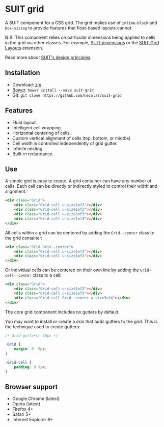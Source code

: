 # SUIT grid

A SUIT component for a CSS grid. The grid makes use of `inline-block` and
`box-sizing` to provide features that float-based layouts cannot.

N.B. This component relies on particular dimensions being applied to cells in
the grid via other classes. For example, [SUIT
dimensions](https://github.com/necolas/suit-utils-dimensions/) or the [SUIT
Grid Layouts](https://github.com/necolas/suit-grid-layouts/) extension.

Read more about [SUIT's design principles](https://github.com/necolas/suit/).

## Installation

* Download: [zip](https://github.com/necolas/suit-grid/zipball/master)
* [Bower](https://github.com/twitter/bower/): `bower install --save suit-grid`
* Git: `git clone https://github.com/necolas/suit-grid`

## Features

* Fluid layout.
* Intelligent cell wrapping.
* Horizontal centering of cells.
* Custom vertical alignment of cells (top, bottom, or middle).
* Cell width is controlled independently of grid gutter.
* Infinite nesting.
* Built-in redundancy.

## Use

A simple grid is easy to create. A grid container can have any number of cells.
Each cell can be directly or indirectly styled to control their width and
alignment.

```html
<div class="Grid">
    <div class="Grid-cell u-size1of2"></div>
    <div class="Grid-cell u-size1of2"></div>
    <div class="Grid-cell u-size1of3"></div>
    <div class="Grid-cell u-size1of3"></div>
</div>
```

All cells within a grid can be centered by adding the `Grid--center` class to
the grid container:

```html
<div class="Grid Grid--center">
    <div class="Grid-cell u-size1of3"></div>
    <div class="Grid-cell u-size1of3"></div>
</div>
```

Or individual cells can be centered on their own line by adding the
`Grid-cell--center` class to a cell:

```html
<div class="Grid">
    <div class="Grid-cell u-size1of2"></div>
    <div class="Grid-cell u-size1of2"></div>
    <div class="Grid-cell Grid--center u-size3of4"></div>
</div>
```

The core grid component includes no gutters by default.

You may want to install or create a skin that adds gutters to the grid. This is
the technique used to create gutters:

```css
/* Grid gutters: 10px */

.Grid {
    margin: 0 -5px;
}

.Grid-cell {
    padding: 0 5px;
}
```

## Browser support

* Google Chrome (latest)
* Opera (latest)
* Firefox 4+
* Safari 5+
* Internet Explorer 8+
